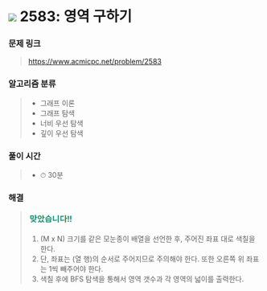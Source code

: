 # <img src="https://static.solved.ac/tier_small/10.svg" width=30> 2583: 영역 구하기 

### 문제 링크
> https://www.acmicpc.net/problem/2583

### 알고리즘 분류
>- 그래프 이론
>- 그래프 탐색
>- 너비 우선 탐색
>- 깊이 우선 탐색

### 풀이 시간
>- ⏱ 30분

### 해결
> ![good](../../../Img/good.png)
>1. (M x N) 크기를 같은 모눈종이 배열을 선언한 후, 주어진 좌표 대로 색칠을 한다.
>2. 단, 좌표는 (열 행)의 순서로 주어지므로 주의해야 한다. 또한 오른쪽 위 좌표는 1씩 빼주어야 한다.
>3. 색칠 후에 BFS 탐색을 통해서 영역 갯수과 각 영역의 넓이를 출력한다.
